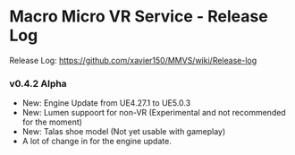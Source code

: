 # Macro Micro VR Service - Release Log
Release Log: https://github.com/xavier150/MMVS/wiki/Release-log

###  v0.4.2 Alpha

- New: Engine Update from UE4.27.1 to UE5.0.3
- New: Lumen suppoort for non-VR (Experimental and not recommended for the moment)
- New: Talas shoe model (Not yet usable with gameplay)
- A lot of change in for the engine update.

